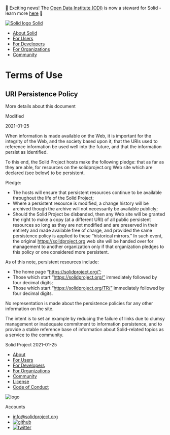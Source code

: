 🎉 Exciting news! The [Open Data Institute (ODI)](https://theodi.org/) is now a steward for Solid - learn more [here](https://forum.solidproject.org/t/a-new-organisational-home-for-solid/8004) 🎉

 [![Solid logo](/image/logo.svg) Solid](https://solidproject.org/)

* [About Solid](https://solidproject.org/about)
* [For Users](https://solidproject.org/for-users)
* [For Developers](https://solidproject.org/for-developers)
* [For Organizations](https://solidproject.org/for-organizations)
* [Community](https://solidproject.org/community)

Terms of Use
============

URI Persistence Policy
----------------------

More details about this document

Modified

2021-01-25

When information is made available on the Web, it is important for the integrity of the Web, and the society based upon it, that the URIs used to reference information be used well into the future, and that the information persist as identified.

To this end, the Solid Project hosts make the following pledge: that as far as they are able, for resources on the solidproject.org Web site which are declared (see below) to be persistent.

Pledge:

* The hosts will ensure that persistent resources continue to be available throughout the life of the Solid Project;
* Where a persistent resource is modified, a change history will be archived though the archive will not necessarily be available publicly;
* Should the Solid Project be disbanded, then any Web site will be granted the right to make a copy (at a different URI) of all public persistent resources so long as they are not modified and are preserved in their entirety and made available free of charge, and provided the same persistence policy is applied to these “historical mirrors.” In such event, the original https://solidproject.org web site will be handed over for management to another organization only if that organization pledges to this policy or one considered more persistent.

As of this note, persistent resources include:

* The home page “https://solidproject.org/”;
* Those which start “https://solidproject.org/” immediately followed by four decimal digits;
* Those which start “https://solidproject.org/TR/” immediately followed by four decimal digits.

No representation is made about the persistence policies for any other information on the site.

The intent is to set an example by reducing the failure of links due to clumsy management or inadequate commitment to information persistence, and to provide a stable reference base of information about Solid-related topics as a service to the community.

Solid Project 2021-01-25

* [About](https://solidproject.org/about)
* [For Users](https://solidproject.org/for-users)
* [For Developers](https://solidproject.org/for-developers)
* [For Organizations](https://solidproject.org/for-organizations)
* [Community](https://solidproject.org/community)
* [License](https://github.com/solid/solidproject.org/blob/main/LICENSE.md)
* [Code of Conduct](https://github.com/solid/process/blob/main/code-of-conduct.md)

![logo](/image/logo.svg)

Accounts

* [info@solidproject.org](mailto:info@solidproject.org)
* [![github](/image/github.svg)](https://github.com/solid/)
* [![twitter](/image/twitter.svg)](https://twitter.com/project_solid)